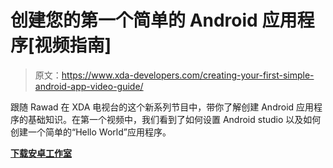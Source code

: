 # 创建您的第一个简单的 Android 应用程序[视频指南]

> 原文：<https://www.xda-developers.com/creating-your-first-simple-android-app-video-guide/>

跟随 Rawad 在 XDA 电视台的这个新系列节目中，带你了解创建 Android 应用程序的基础知识。在第一个视频中，我们看到了如何设置 Android studio 以及如何创建一个简单的“Hello World”应用程序。

[**下载安卓工作室**](https://developer.android.com/studio/index.html)